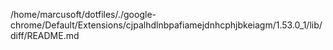 /home/marcusoft/dotfiles/./google-chrome/Default/Extensions/cjpalhdlnbpafiamejdnhcphjbkeiagm/1.53.0_1/lib/diff/README.md